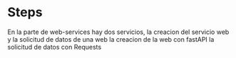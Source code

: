 # Steps

En la parte de web-services hay dos servicios, la creacion del servicio web y la solicitud de datos de una web
la creacion de la web con fastAPI
la solicitud de datos con Requests
